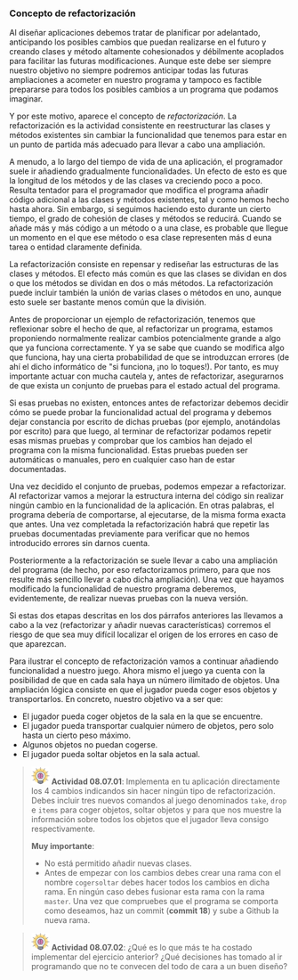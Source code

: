 ### Concepto de refactorización

Al diseñar aplicaciones debemos tratar de planificar por adelantado, anticipando los posibles cambios que puedan realizarse en el futuro y creando clases y método altamente cohesionados y débilmente acoplados para facilitar las futuras modificaciones. Aunque este debe ser siempre nuestro objetivo no siempre podremos anticipar todas las futuras ampliaciones a acometer en nuestro programa y tampoco es factible prepararse para todos los posibles cambios a un programa que podamos imaginar. 

Y por este motivo, aparece el concepto de _refactorización_. La refactorización es la actividad consistente en reestructurar las clases y métodos existentes sin cambiar la funcionalidad que tenemos para estar en un punto de partida más adecuado para llevar a cabo una ampliación.

A menudo, a lo largo del tiempo de vida de una aplicación, el programador suele ir añadiendo gradualmente funcionalidades. Un efecto de esto es que la longitud de los métodos y de las clases va creciendo poco a poco. Resulta tentador para el programador que modifica el programa añadir código adicional a las clases y métodos existentes, tal y como hemos hecho hasta ahora. Sin embargo, si seguimos haciendo esto durante un cierto tiempo, el grado de cohesión de clases y métodos se reducirá. Cuando se añade más y más código a un método o a una clase, es probable que llegue un momento en el que ese método o esa clase representen más d euna tarea o entidad claramente definida.

La refactorización consiste en repensar y rediseñar las estructuras de las clases y métodos. El efecto más común es que las clases se dividan en dos o que los métodos se dividan en dos o más métodos. La refactorización puede incluir también la unión de varias clases o métodos en uno, aunque esto suele ser bastante menos común que la división.

Antes de proporcionar un ejemplo de refactorización, tenemos que reflexionar sobre el hecho de que, al refactorizar un programa, estamos proponiendo normalmente realizar cambios potencialmente grande a algo que ya funciona correctamente. Y ya se sabe que cuando se modifica algo que funciona, hay una cierta probabilidad de que se introduzcan errores (de ahí el dicho informático de "si funciona, ¡no lo toques!). Por tanto, es muy importante actuar con mucha cautela y, antes de refactorizar, asegurarnos de que exista un conjunto de pruebas para el estado actual del programa. 

Si esas pruebas no existen, entonces antes de refactorizar debemos decidir cómo se puede probar la funcionalidad actual del programa y debemos dejar constancia por escrito de dichas pruebas (por ejemplo, anotándolas por escrito) para que luego, al terminar de refactorizar podamos repetir esas mismas pruebas y comprobar que los cambios han dejado el programa con la misma funcionalidad. Estas pruebas pueden ser automáticas o manuales, pero en cualquier caso han de estar documentadas.

Una vez decidido el conjunto de pruebas, podemos empezar a refactorizar. Al refactorizar vamos a mejorar la estructura interna del código sin realizar ningún cambio en la funcionalidad de la aplicación. En otras palabras, el programa debería de comportarse, al ejecutarse, de la misma forma exacta que antes. Una vez completada la refactorización habrá que repetir las pruebas documentadas previamente para verificar que no hemos introducido errores sin darnos cuenta.

Posteriormente a la refactorización se suele llevar a cabo una ampliación del programa (de hecho, por eso refactorizamos primero, para que nos resulte más sencillo llevar a cabo dicha ampliación). Una vez que hayamos modificado la funcionalidad de nuestro programa deberemos, evidentemente, de realizar nuevas pruebas con la nueva versión.

Si estas dos etapas descritas en los dos párrafos anteriores las llevamos a cabo a la vez (refactorizar y añadir nuevas características) corremos el riesgo de que sea muy difícil localizar el origen de los errores en caso de que aparezcan.

Para ilustrar el concepto de refactorización vamos a continuar añadiendo funcionalidad a nuestro juego. Ahora mismo el juego ya cuenta con la posibilidad de que en cada sala haya un número ilimitado de objetos. Una ampliación lógica consiste en que el jugador pueda coger esos objetos y transportarlos. En concreto, nuestro objetivo va a ser que:

* El jugador pueda coger objetos de la sala en la que se encuentre.
* El jugador pueda transportar cualquier número de objetos, pero solo hasta un cierto peso máximo.
* Algunos objetos no puedan cogerse.
* El jugador pueda soltar objetos en la sala actual.

> ![](brain.png) **Actividad 08.07.01**: Implementa en tu aplicación directamente los 4 cambios indicandos sin hacer ningún tipo de refactorización. Debes incluir tres nuevos comandos al juego denominados `take`, `drop` e `items` para coger objetos, soltar objetos y para que nos muestre la información sobre todos los objetos que el jugador lleva consigo respectivamente. 
> 
> **Muy importante**: 
> * No está permitido añadir nuevas clases.
> * Antes de empezar con los cambios debes crear una rama con el nombre `cogersoltar` debes hacer todos los cambios en dicha rama. En ningún caso debes fusionar esta rama con la rama `master`. Una vez que compruebes que el programa se comporta como deseamos, haz un commit (**commit 18**) y sube a Github la nueva rama.

> ![](brain.png) **Actividad 08.07.02**: ¿Qué es lo que más te ha costado implementar del ejercicio anterior? ¿Qué decisiones has tomado al ir programando que no te convecen del todo de cara a un buen diseño?
